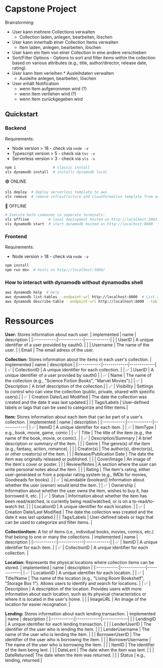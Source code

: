 # Capstone Project

Brainstorming:
* User kann mehrere Collections verwalten
  * Collection laden, anlegen, bearbeiten, löschen
* User kann innerhalb einer Collection Items verwalten
  * Item laden, anlegen, bearbeiten, löschen
* User kann ein Item von einer Collection in eine andere verschieben
* Sort/Filter Options - Options to sort and filter items within the collection based on various attributes (e.g., title, author/director, release date, rating).
* User kann Item verleihen * Ausleihdaten verwalten
  * Ausleihe anlegen, bearbeiten, löschen
* User erhält Notification
  * wenn Item aufgenommen wird (?)
  * wenn Item verliehen wird (?)
  * wenn Item zurückgegeben wird



## Quickstart

### Backend

Requirements: 
* Node version > 18 - check via `node -v`
* Typescript version > 5 - check via `tsc -v`
* Serverless version > 3 - check via `sls -v`

```sh
npm i                 # classic install
sls dynamodb install  # installs dynamodb local
```

🟢 ONLINE
```sh
sls deploy  # deploy serverless template to aws
sls remove  # remove infrastructure and cloudformation template from aws
```

🔴 OFFLINE
```sh
# Execute both commands in seperate terminals:
sls offline         # local deployment hosted on http://localhost:3003
sls dynamodb start  # start dynamodb hosted on http://localhost:8000
```

### Frontend

Requirements: 
* Node version > 18 - check via `node -v`

```sh
npm install
npm run dev  # hosts on http://localhost:3000/
```

### How to interact with dynamodb without dynamodbs shell
```sh
aws dynamodb help  # Help
aws dynamodb list-tables --endpoint-url http://localhost:8000  # List all tables
aws dynamodb describe-table --endpoint-url http://localhost:8000 --table-name todos-dev  # Describe a table by name (with item count)
```



# Ressources

**User:** Stores information about each user.
| implemented | name        | description |
|:-----------:|-------------|-------------|
|             | UserID      | A unique identifier of a user provided by oauth0. |
|             | Username    | The name of the user.
|             | Email       | The email adress of the user.

**Collection:** Stores information about the items in each user's collection.
| implemented | name        | description |
|:-----------:|-------------|-------------|
|     ✅     | CollectionID | A unique identifier for each collection. |
|     ✅     | UserID      | A unique identifier of a user provided by oauth0 |
|     ✅     | Name        | The name of the collection (e.g., "Science Fiction Books", "Marvel Movies").|
|     ✅     | Description | A brief description of the collection.|
|     ✅     | Visibility  | Settings to control who can view the collection (public, private, shared with specific users).|
|     ✅     | Creation Date/Last Modified | The date the collection was created and the date it was last updated.|
|             | Tags/Labels | User-defined labels or tags that can be used to categorize and filter items.|

**Item:** Stores information about each item that can be part of a user's collection.
| implemented | name        | description |
|:-----------:|-------------|-------------|
|     ✅     | ItemID      | A unique identifier for each item. |
|     ✅     | ItemType    | e.g., book, movie, game, comic |
|     ✅     | Title  | The title of the item (e.g., the name of the book, movie, or comic). |
|     ✅     | Description/Summary | A brief description or summary of the item. |
|             | Genre       | The genre(s) of the item (e.g., fantasy, action, romance). |
|             | Creator(s)  | The author(s), director(s), or other creator(s) of the item. |
|             | Release/Publication Date | The date the item was originally released or published. |
|             | Cover/Image | An image of the item's cover or poster. |
|             | Review/Notes | A section where the user can write personal notes about the item. |
|             | Rating      | The item's rating, either user-generated or from a popular rating system (e.g., IMDb for movies, Goodreads for books). |
|     ✅     | isLendable (boolean)| Information about whether the user (owner) would lend the item. |
|     ✅     | Ownership | Information about whether the user owns the item, wishes to buy it, has borrowed it, etc. |
|     ✅     | Status      | Information about whether the item has been read/watched, is currently being read/watched, or is on a to-read/to-watch list. |
|             | LocationID  | A unique identifier for each location. |
|     ✅     | Creation Date/Last Modified | The date the collection was created and the date it was last updated.|
|             | Tags/Labels | User-defined labels or tags that can be used to categorize and filter items. |

**CollectionItem:** A list of items (i.e., individual books, movies, comics, etc.) that belong to one or many the collections.
| implemented | name        | description |
|:-----------:|-------------|-------------|
|     ✅     | ItemID      | A unique identifier for each item. |
|     ✅     | CollectionID | A unique identifier for each collection. |

**Location:** Represents the physical locations where collection items can be stored.
| implemented | name        | description |
|:-----------:|-------------|-------------|
|     ✅     | LocationID  | A unique identifier for each location. |
|     ✅     | Title/Name  | The name of the location (e.g., "Living Room Bookshelf", "Storage Box 1"). Allows users to identify and search for locations. |
|     ✅     | Description | A description of the location. Provides users with more information about each location, such as its physical characteristics or where it is located in the user's home. |
|             | ImageURL    | An image of the location for easier recognation. |

**Lending:** Stores information about each lending transaction.
| implemented | name        | description |
|:-----------:|-------------|-------------|
|             | LendingID   | A unique identifier for each lending transaction. |
|             | LenderUserID | The identifier of the user who is lending the item. |
|             | LenderUsername | The name of the user who is lending the item. |
|             | BorrowerUserID | The identifier of the user who is borrowing the item. |
|             | BorrowerUsername | The name of the user who is borrowing the item. |
|             | ItemID      | The identifier of the item being lent. |
|             | DateLent    | The date when the item was lent. |
|             | DateReturned| The date when the item was returned. |
|             | Status      | e.g., lending, returned |
